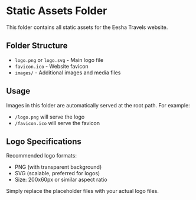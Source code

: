 # Static Assets Folder

This folder contains all static assets for the Eesha Travels website.

## Folder Structure

- `logo.png` or `logo.svg` - Main logo file
- `favicon.ico` - Website favicon
- `images/` - Additional images and media files

## Usage

Images in this folder are automatically served at the root path. For example:
- `/logo.png` will serve the logo
- `/favicon.ico` will serve the favicon

## Logo Specifications

Recommended logo formats:
- PNG (with transparent background)
- SVG (scalable, preferred for logos)
- Size: 200x60px or similar aspect ratio

Simply replace the placeholder files with your actual logo files.
